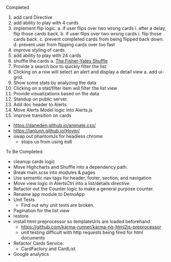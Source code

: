 Completed
01. add card Directive
02. add ability to play with 4 cards
03. implement flip logic.
  a. if user flips over two wrong cards
    i. after a delay, flip those cards back.
  b. if user flips over two wrong cards
    i. flip those cards back.
  c. prevent completed cards from being flipped back down.
  d. prevent user from flipping cards over too fast
04. improve styling of cards
05. add ability to play with 24 cards
06. shuffle the cards
  a. [The Fisher-Yates Shuffle](https://stackoverflow.com/a/2450976/298240)
07. Provide a search box to quickly filter the list
08. Clicking on a row will select an alert and display a detail view
 a. add ui-grid.
09. Show some stats by analyzing the data
10. Clicking on a stat/filter item will filter the list view
11. Provide visualizations based on the data
12. Standup on public server.
13. Add doc header to Alerts
14. Move Alerts Model logic into Alerts.js
15. improve transition on cards
  - https://daneden.github.io/animate.css/
  - https://ianlunn.github.io/Hover/
- swap out phantomJs for headless chrome
  - stops us from using es6

To Be Completed
- cleanup cards logic
- Move Highcharts and Shuffle into a dependency path.
- Break main.scss into modules & pages
- Use semantic nav tags for header, footer, section, and navigation
- Move view logic in AlertsCtrl into a list/details directive
- Refactor out the Counter logic to make a general purpose counter.
- Rename app module to DemoApp
- Unit Tests
  - Find out why unit tests are broken.
- Pagination for the list view
- restore <!-- TODO <li class="active"></li> -->
- install html preprocessor so templateUrls are loaded beforehand
  - https://github.com/karma-runner/karma-ng-html2js-preprocessor
  - unit testing difficult with http requests being fired for html documents
- Refactor Cards Service.
  - CardFactory and CardList
- Google analytics
